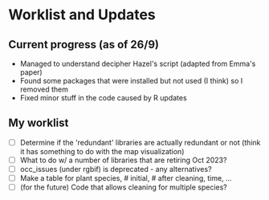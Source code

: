# Worklist and Updates 

## Current progress (as of 26/9) 
- Managed to understand decipher Hazel's script (adapted from Emma's paper)
- Found some packages that were installed but not used (I think) so I removed them
- Fixed minor stuff in the code caused by R updates 

## My worklist 
- [ ] Determine if the 'redundant' libraries are actually redundant or not (think it has something to do with the map visualization)
- [ ] What to do w/ a number of libraries that are retiring Oct 2023?
- [ ] occ_issues (under rgbif) is deprecated - any alternatives?
- [ ] Make a table for plant species, # initial, # after cleaning, time, ...
- [ ] (for the future) Code that allows cleaning for multiple species? 
